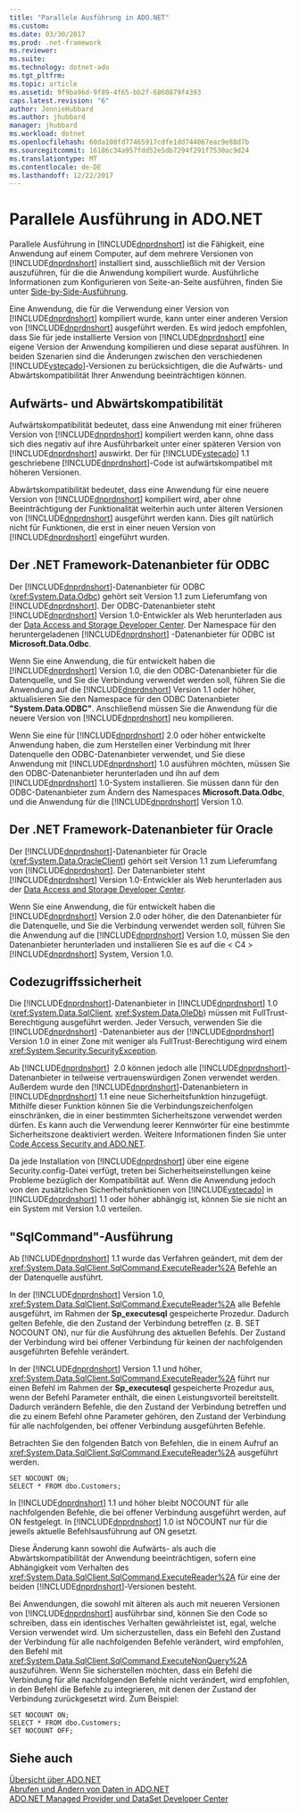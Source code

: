 ```yaml
---
title: "Parallele Ausführung in ADO.NET"
ms.custom: 
ms.date: 03/30/2017
ms.prod: .net-framework
ms.reviewer: 
ms.suite: 
ms.technology: dotnet-ado
ms.tgt_pltfrm: 
ms.topic: article
ms.assetid: 9f9ba96d-9f89-4f65-bb2f-6860879f4393
caps.latest.revision: "6"
author: JennieHubbard
ms.author: jhubbard
manager: jhubbard
ms.workload: dotnet
ms.openlocfilehash: 60da108fd77465917cdfe1dd744067eac9e88d7b
ms.sourcegitcommit: 16186c34a957fdd52e5db7294f291f7530ac9d24
ms.translationtype: MT
ms.contentlocale: de-DE
ms.lasthandoff: 12/22/2017
---
```

# <a name="side-by-side-execution-in-adonet"></a>Parallele Ausführung in ADO.NET
Parallele Ausführung in [!INCLUDE[dnprdnshort](../../../../includes/dnprdnshort-md.md)] ist die Fähigkeit, eine Anwendung auf einem Computer, auf dem mehrere Versionen von [!INCLUDE[dnprdnshort](../../../../includes/dnprdnshort-md.md)] installiert sind, ausschließlich mit der Version auszuführen, für die die Anwendung kompiliert wurde. Ausführliche Informationen zum Konfigurieren von Seite-an-Seite ausführen, finden Sie unter [Side-by-Side-Ausführung](../../../../docs/framework/deployment/side-by-side-execution.md).  
  
 Eine Anwendung, die für die Verwendung einer Version von [!INCLUDE[dnprdnshort](../../../../includes/dnprdnshort-md.md)] kompiliert wurde, kann unter einer anderen Version von [!INCLUDE[dnprdnshort](../../../../includes/dnprdnshort-md.md)] ausgeführt werden. Es wird jedoch empfohlen, dass Sie für jede installierte Version von [!INCLUDE[dnprdnshort](../../../../includes/dnprdnshort-md.md)] eine eigene Version der Anwendung kompilieren und diese separat ausführen. In beiden Szenarien sind die Änderungen zwischen den verschiedenen [!INCLUDE[vstecado](../../../../includes/vstecado-md.md)]-Versionen zu berücksichtigen, die die Aufwärts- und Abwärtskompatibilität Ihrer Anwendung beeinträchtigen können.  
  
## <a name="forward-compatibility-and-backward-compatibility"></a>Aufwärts- und Abwärtskompatibilität  
 Aufwärtskompatibilität bedeutet, dass eine Anwendung mit einer früheren Version von [!INCLUDE[dnprdnshort](../../../../includes/dnprdnshort-md.md)] kompiliert werden kann, ohne dass sich dies negativ auf ihre Ausführbarkeit unter einer späteren Version von [!INCLUDE[dnprdnshort](../../../../includes/dnprdnshort-md.md)] auswirkt. Der für [!INCLUDE[vstecado](../../../../includes/vstecado-md.md)] 1.1 geschriebene [!INCLUDE[dnprdnshort](../../../../includes/dnprdnshort-md.md)]-Code ist aufwärtskompatibel mit höheren Versionen.  
  
 Abwärtskompatibilität bedeutet, dass eine Anwendung für eine neuere Version von [!INCLUDE[dnprdnshort](../../../../includes/dnprdnshort-md.md)] kompiliert wird, aber ohne Beeinträchtigung der Funktionalität weiterhin auch unter älteren Versionen von [!INCLUDE[dnprdnshort](../../../../includes/dnprdnshort-md.md)] ausgeführt werden kann. Dies gilt natürlich nicht für Funktionen, die erst in einer neuen Version von [!INCLUDE[dnprdnshort](../../../../includes/dnprdnshort-md.md)] eingeführt wurden.  
  
## <a name="the-net-framework-data-provider-for-odbc"></a>Der .NET Framework-Datenanbieter für ODBC  
 Der [!INCLUDE[dnprdnshort](../../../../includes/dnprdnshort-md.md)]-Datenanbieter für ODBC (<xref:System.Data.Odbc>) gehört seit Version 1.1 zum Lieferumfang von [!INCLUDE[dnprdnshort](../../../../includes/dnprdnshort-md.md)]. Der ODBC-Datenanbieter steht [!INCLUDE[dnprdnshort](../../../../includes/dnprdnshort-md.md)] Version 1.0-Entwickler als Web herunterladen aus der [Data Access and Storage Developer Center](http://go.microsoft.com/fwlink/?linkid=4173). Der Namespace für den heruntergeladenen [!INCLUDE[dnprdnshort](../../../../includes/dnprdnshort-md.md)] -Datenanbieter für ODBC ist **Microsoft.Data.Odbc**.  
  
 Wenn Sie eine Anwendung, die für entwickelt haben die [!INCLUDE[dnprdnshort](../../../../includes/dnprdnshort-md.md)] Version 1.0, die den ODBC-Datenanbieter für die Datenquelle, und Sie die Verbindung verwendet werden soll, führen Sie die Anwendung auf die [!INCLUDE[dnprdnshort](../../../../includes/dnprdnshort-md.md)] Version 1.1 oder höher, aktualisieren Sie den Namespace für den ODBC Datenanbieter **"System.Data.ODBC"**. Anschließend müssen Sie die Anwendung für die neuere Version von [!INCLUDE[dnprdnshort](../../../../includes/dnprdnshort-md.md)] neu kompilieren.  
  
 Wenn Sie eine für [!INCLUDE[dnprdnshort](../../../../includes/dnprdnshort-md.md)] 2.0 oder höher entwickelte Anwendung haben, die zum Herstellen einer Verbindung mit Ihrer Datenquelle den ODBC-Datenanbieter verwendet, und Sie diese Anwendung mit [!INCLUDE[dnprdnshort](../../../../includes/dnprdnshort-md.md)] 1.0 ausführen möchten, müssen Sie den ODBC-Datenanbieter herunterladen und ihn auf dem [!INCLUDE[dnprdnshort](../../../../includes/dnprdnshort-md.md)] 1.0-System installieren. Sie müssen dann für den ODBC-Datenanbieter zum Ändern des Namespaces **Microsoft.Data.Odbc**, und die Anwendung für die [!INCLUDE[dnprdnshort](../../../../includes/dnprdnshort-md.md)] Version 1.0.  
  
## <a name="the-net-framework-data-provider-for-oracle"></a>Der .NET Framework-Datenanbieter für Oracle  
 Der [!INCLUDE[dnprdnshort](../../../../includes/dnprdnshort-md.md)]-Datenanbieter für Oracle (<xref:System.Data.OracleClient>) gehört seit Version 1.1 zum Lieferumfang von [!INCLUDE[dnprdnshort](../../../../includes/dnprdnshort-md.md)]. Der Datenanbieter steht [!INCLUDE[dnprdnshort](../../../../includes/dnprdnshort-md.md)] Version 1.0-Entwickler als Web herunterladen aus der [Data Access and Storage Developer Center](http://go.microsoft.com/fwlink/?linkid=4173).  
  
 Wenn Sie eine Anwendung, die für entwickelt haben die [!INCLUDE[dnprdnshort](../../../../includes/dnprdnshort-md.md)] Version 2.0 oder höher, die den Datenanbieter für die Datenquelle, und Sie die Verbindung verwendet werden soll, führen Sie die Anwendung auf die [!INCLUDE[dnprdnshort](../../../../includes/dnprdnshort-md.md)] Version 1.0, müssen Sie den Datenanbieter herunterladen und installieren Sie es auf die < C4 > [!INCLUDE[dnprdnshort](../../../../includes/dnprdnshort-md.md)]  System, Version 1.0.  
  
## <a name="code-access-security"></a>Codezugriffssicherheit  
 Die [!INCLUDE[dnprdnshort](../../../../includes/dnprdnshort-md.md)]-Datenanbieter in [!INCLUDE[dnprdnshort](../../../../includes/dnprdnshort-md.md)] 1.0 (<xref:System.Data.SqlClient>, <xref:System.Data.OleDb>) müssen mit <legacyBold>FullTrust</legacyBold>-Berechtigung ausgeführt werden. Jeder Versuch, verwenden Sie die [!INCLUDE[dnprdnshort](../../../../includes/dnprdnshort-md.md)] -Datenanbieter aus der [!INCLUDE[dnprdnshort](../../../../includes/dnprdnshort-md.md)] Version 1.0 in einer Zone mit weniger als FullTrust-Berechtigung wird einem <xref:System.Security.SecurityException>.  
  
 Ab [!INCLUDE[dnprdnshort](../../../../includes/dnprdnshort-md.md)]  2.0 können jedoch alle [!INCLUDE[dnprdnshort](../../../../includes/dnprdnshort-md.md)]-Datenanbieter in teilweise vertrauenswürdigen Zonen verwendet werden. Außerdem wurde den [!INCLUDE[dnprdnshort](../../../../includes/dnprdnshort-md.md)]-Datenanbietern in [!INCLUDE[dnprdnshort](../../../../includes/dnprdnshort-md.md)] 1.1 eine neue Sicherheitsfunktion hinzugefügt. Mithilfe dieser Funktion können Sie die Verbindungszeichenfolgen einschränken, die in einer bestimmten Sicherheitszone verwendet werden dürfen. Es kann auch die Verwendung leerer Kennwörter für eine bestimmte Sicherheitszone deaktiviert werden. Weitere Informationen finden Sie unter [Code Access Security and ADO.NET](../../../../docs/framework/data/adonet/code-access-security.md).  
  
 Da jede Installation von [!INCLUDE[dnprdnshort](../../../../includes/dnprdnshort-md.md)] über eine eigene <legacyBold>Security.config</legacyBold>-Datei verfügt, treten bei Sicherheitseinstellungen keine Probleme bezüglich der Kompatibilität auf. Wenn die Anwendung jedoch von den zusätzlichen Sicherheitsfunktionen von [!INCLUDE[vstecado](../../../../includes/vstecado-md.md)] in [!INCLUDE[dnprdnshort](../../../../includes/dnprdnshort-md.md)] 1.1 oder höher abhängig ist, können Sie sie nicht an ein System mit Version 1.0 verteilen.  
  
## <a name="sqlcommand-execution"></a>"SqlCommand"-Ausführung  
 Ab [!INCLUDE[dnprdnshort](../../../../includes/dnprdnshort-md.md)] 1.1 wurde das Verfahren geändert, mit dem der <xref:System.Data.SqlClient.SqlCommand.ExecuteReader%2A> Befehle an der Datenquelle ausführt.  
  
 In der [!INCLUDE[dnprdnshort](../../../../includes/dnprdnshort-md.md)] Version 1.0, <xref:System.Data.SqlClient.SqlCommand.ExecuteReader%2A> alle Befehle ausgeführt, im Rahmen der **Sp_executesql** gespeicherte Prozedur. Dadurch gelten Befehle, die den Zustand der Verbindung betreffen (z. B. SET NOCOUNT ON), nur für die Ausführung des aktuellen Befehls. Der Zustand der Verbindung wird bei offener Verbindung für keinen der nachfolgenden ausgeführten Befehle verändert.  
  
 In der [!INCLUDE[dnprdnshort](../../../../includes/dnprdnshort-md.md)] Version 1.1 und höher, <xref:System.Data.SqlClient.SqlCommand.ExecuteReader%2A> führt nur einen Befehl im Rahmen der **Sp_executesql** gespeicherte Prozedur aus, wenn der Befehl Parameter enthält, die einen Leistungsvorteil bereitstellt. Dadurch verändern Befehle, die den Zustand der Verbindung betreffen und die zu einem Befehl ohne Parameter gehören, den Zustand der Verbindung für alle nachfolgenden, bei offener Verbindung ausgeführten Befehle.  
  
 Betrachten Sie den folgenden Batch von Befehlen, die in einem Aufruf an <xref:System.Data.SqlClient.SqlCommand.ExecuteReader%2A> ausgeführt werden.  
  
```  
SET NOCOUNT ON;  
SELECT * FROM dbo.Customers;  
```  
  
 In [!INCLUDE[dnprdnshort](../../../../includes/dnprdnshort-md.md)] 1.1 und höher bleibt NOCOUNT für alle nachfolgenden Befehle, die bei offener Verbindung ausgeführt werden, auf ON festgelegt. In [!INCLUDE[dnprdnshort](../../../../includes/dnprdnshort-md.md)] 1.0 ist NOCOUNT nur für die jeweils aktuelle Befehlsausführung auf ON gesetzt.  
  
 Diese Änderung kann sowohl die Aufwärts- als auch die Abwärtskompatibilität der Anwendung beeinträchtigen, sofern eine Abhängigkeit vom Verhalten des <xref:System.Data.SqlClient.SqlCommand.ExecuteReader%2A> für eine der beiden [!INCLUDE[dnprdnshort](../../../../includes/dnprdnshort-md.md)]-Versionen besteht.  
  
 Bei Anwendungen, die sowohl mit älteren als auch mit neueren Versionen von [!INCLUDE[dnprdnshort](../../../../includes/dnprdnshort-md.md)] ausführbar sind, können Sie den Code so schreiben, dass ein identisches Verhalten gewährleistet ist, egal, welche Version verwendet wird. Um sicherzustellen, dass ein Befehl den Zustand der Verbindung für alle nachfolgenden Befehle verändert, wird empfohlen, den Befehl mit <xref:System.Data.SqlClient.SqlCommand.ExecuteNonQuery%2A> auszuführen. Wenn Sie sicherstellen möchten, dass ein Befehl die Verbindung für alle nachfolgenden Befehle nicht verändert, wird empfohlen, in den Befehl die Befehle zu integrieren, mit denen der Zustand der Verbindung zurückgesetzt wird. Zum Beispiel:  
  
```  
SET NOCOUNT ON;  
SELECT * FROM dbo.Customers;  
SET NOCOUNT OFF;  
```  
  
## <a name="see-also"></a>Siehe auch  
 [Übersicht über ADO.NET](../../../../docs/framework/data/adonet/ado-net-overview.md)  
 [Abrufen und Ändern von Daten in ADO.NET](../../../../docs/framework/data/adonet/retrieving-and-modifying-data.md)  
 [ADO.NET Managed Provider und DataSet Developer Center](http://go.microsoft.com/fwlink/?LinkId=217917)
